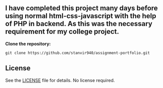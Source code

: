 ## I have completed this project many days before using normal html-css-javascript with the help of PHP in backend. As this was the necessary requirement for my college project.

**Clone the repository:**

    
    git clone https://github.com/stanvir940/assignment-portfolio.git
    
## License

See the [LICENSE](LICENSE) file for details.
No license required.
